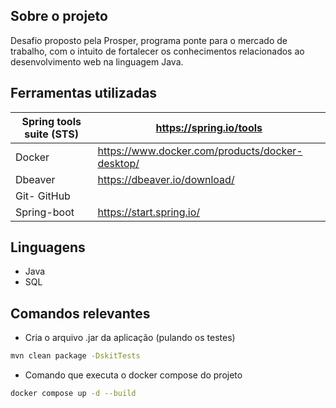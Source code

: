 ## Sobre o projeto 

Desafio proposto pela Prosper, programa ponte para o mercado de trabalho, com o intuito de fortalecer os conhecimentos 
relacionados ao desenvolvimento web na linguagem Java.

## Ferramentas utilizadas

| Spring tools suite (STS) | https://spring.io/tools |
| ----------------------   |     ---          |
| Docker                   | https://www.docker.com/products/docker-desktop/ |
| Dbeaver                  | https://dbeaver.io/download/  |
| Git- GitHub       |               |
| Spring-boot | https://start.spring.io/ |


## Linguagens

  - Java
  - SQL

## Comandos relevantes 

- Cria o arquivo .jar da aplicação (pulando os testes)
 
```bash
mvn clean package -DskitTests
```
- Comando que executa o docker compose do projeto

```bash
docker compose up -d --build
```

